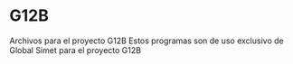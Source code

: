 G12B
====

Archivos para el proyecto G12B
Estos programas son de uso exclusivo de Global Simet para el proyecto G12B
